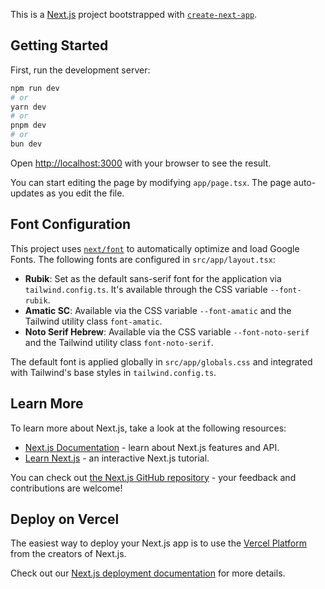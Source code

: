 This is a [Next.js](https://nextjs.org) project bootstrapped with [`create-next-app`](https://nextjs.org/docs/app/api-reference/cli/create-next-app).

## Getting Started

First, run the development server:

```bash
npm run dev
# or
yarn dev
# or
pnpm dev
# or
bun dev
```

Open [http://localhost:3000](http://localhost:3000) with your browser to see the result.

You can start editing the page by modifying `app/page.tsx`. The page auto-updates as you edit the file.

## Font Configuration

This project uses [`next/font`](https://nextjs.org/docs/app/building-your-application/optimizing/fonts) to automatically optimize and load Google Fonts. The following fonts are configured in `src/app/layout.tsx`:

-   **Rubik**: Set as the default sans-serif font for the application via `tailwind.config.ts`. It's available through the CSS variable `--font-rubik`.
-   **Amatic SC**: Available via the CSS variable `--font-amatic` and the Tailwind utility class `font-amatic`.
-   **Noto Serif Hebrew**: Available via the CSS variable `--font-noto-serif` and the Tailwind utility class `font-noto-serif`.

The default font is applied globally in `src/app/globals.css` and integrated with Tailwind's base styles in `tailwind.config.ts`.

## Learn More

To learn more about Next.js, take a look at the following resources:

- [Next.js Documentation](https://nextjs.org/docs) - learn about Next.js features and API.
- [Learn Next.js](https://nextjs.org/learn) - an interactive Next.js tutorial.

You can check out [the Next.js GitHub repository](https://github.com/vercel/next.js) - your feedback and contributions are welcome!

## Deploy on Vercel

The easiest way to deploy your Next.js app is to use the [Vercel Platform](https://vercel.com/new?utm_medium=default-template&filter=next.js&utm_source=create-next-app&utm_campaign=create-next-app-readme) from the creators of Next.js.

Check out our [Next.js deployment documentation](https://nextjs.org/docs/app/building-your-application/deploying) for more details.
